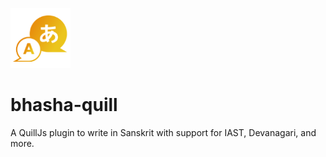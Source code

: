 ![Bhasha Quill](bhasha-logo.png)

# bhasha-quill
A QuillJs plugin to write in Sanskrit with support for IAST, Devanagari, and more.
